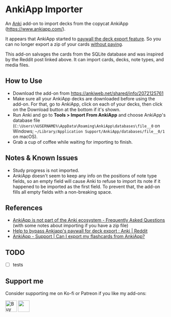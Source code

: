 # AnkiApp Importer

An [Anki](https://apps.ankiweb.net/) add-on to import decks from the copycat AnkiApp (https://www.ankiapp.com/).

It appears that AnkiApp started to [paywall the deck export feature](https://www.reddit.com/r/Anki/comments/ocbhry/help_to_bypass_ankiapps_paywall_for_deck_export/).
So you can no longer export a zip of your cards [without paying](https://www.ankiapp.com/support/solutions/ddcf01b0/can-i-export-my-flashcards-from-ankiapp-/).

This add-on salvages the cards from the SQLite database and was inspired by the Reddit post linked above.
It can import cards, decks, note types, and media files.

## How to Use

- Download the add-on from https://ankiweb.net/shared/info/2072125761
- Make sure all your AnkiApp decks are downloaded before using the add-on. For that, go to AnkiApp, click on each of your decks, then click on the Download button at the bottom if it's shown.
- Run Anki and go to **Tools > Import From AnkiApp** and choose AnkiApp's database file (`C:\Users\%USERNAME%\AppData\Roaming\AnkiApp\databases\file__0` on Windows; `~/Library/Application Support/AnkiApp/databases/file__0/1` on macOS).
- Grab a cup of coffee while waiting for importing to finish.

## Notes & Known Issues

- Study progress is not imported.
- AnkiApp doesn't seem to keep any info on the positions of note type fields, so an empty field will cause
  Anki to refuse to import its note if it happened to be imported as the first field.
  To prevent that, the add-on fills all empty fields with a non-breaking space.

## References

- [AnkiApp is not part of the Anki ecosystem - Frequently Asked Questions](https://faqs.ankiweb.net/ankiapp-is-not-part-of-the-anki-ecosystem.html) (with some notes about importing if you have a zip file)
- [Help to bypass Ankiapp's paywall for deck export : Anki | Reddit](https://www.reddit.com/r/Anki/comments/ocbhry/help_to_bypass_ankiapps_paywall_for_deck_export/)
- [AnkiApp - Support | Can I export my flashcards from AnkiApp?](https://www.ankiapp.com/support/solutions/ddcf01b0/can-i-export-my-flashcards-from-ankiapp-/)

## TODO

- [ ] tests

## Support me

Consider supporting me on Ko-fi or Patreon if you like my add-ons:

<a href='https://ko-fi.com/U7U8AE997'><img height='36' src='https://cdn.ko-fi.com/cdn/kofi1.png?v=3' border='0' alt='Buy Me a Coffee at ko-fi.com' /></a> <a href="https://www.patreon.com/abdnh"><img height='36' src="https://i.imgur.com/mZBGpZ1.png"></a>
